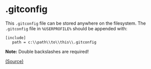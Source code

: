 # .gitconfig

This `.gitconfig` file can be stored anywhere on the filesystem. The `.gitconfig` file in `%USERPROFILE%` should be appended with:

```gitconfig
[include]
   path = c:\\path\\to\\this\\.gitconfig
```

**Note:** Double backslashes are required!

[(Source)](https://stackoverflow.com/a/37755334)
